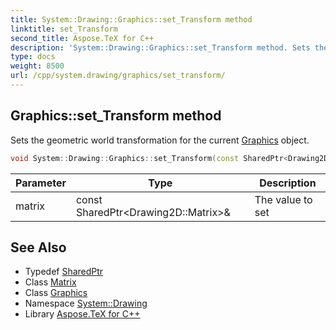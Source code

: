 ```yaml
---
title: System::Drawing::Graphics::set_Transform method
linktitle: set_Transform
second_title: Aspose.TeX for C++
description: 'System::Drawing::Graphics::set_Transform method. Sets the geometric world transformation for the current Graphics object in C++.'
type: docs
weight: 8500
url: /cpp/system.drawing/graphics/set_transform/
---
```

## Graphics::set_Transform method


Sets the geometric world transformation for the current [Graphics](../) object.

```cpp
void System::Drawing::Graphics::set_Transform(const SharedPtr<Drawing2D::Matrix> &matrix)
```


| Parameter | Type | Description |
| --- | --- | --- |
| matrix | const SharedPtr\<Drawing2D::Matrix\>\& | The value to set |

## See Also

* Typedef [SharedPtr](../../../system/sharedptr/)
* Class [Matrix](../../../system.drawing.drawing2d/matrix/)
* Class [Graphics](../)
* Namespace [System::Drawing](../../)
* Library [Aspose.TeX for C++](../../../)
